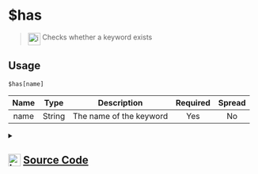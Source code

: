 # $has
> <img align="top" src="https://upload.wikimedia.org/wikipedia/commons/thumb/e/e4/Infobox_info_icon.svg/160px-Infobox_info_icon.svg.png?20150409153300" alt="image" width="25" height="auto"> Checks whether a keyword exists
## Usage
```
$has[name]
```
| Name | Type | Description | Required | Spread
| :---: | :---: | :---: | :---: | :---: |
name | String | The name of the keyword | Yes | No
<details>
<summary>
    
## <img align="top" src="https://cdn4.iconfinder.com/data/icons/iconsimple-logotypes/512/github-512.png" alt="image" width="25" height="auto">  [Source Code](https://github.com/tryforge/ForgeScript-V2/blob/main/src/native/has.ts)
    
</summary>
    
```ts
import { ArgType, NativeFunction, Return } from "../structures"

export default new NativeFunction({
    name: "$has",
    version: "1.0.0",
    description: "Checks whether a keyword exists",
    brackets: true,
    unwrap: true,
    args: [
        {
            name: "name",
            description: "The name of the keyword",
            rest: false,
            type: ArgType.String,
            required: true,
        },
    ],
    execute(ctx, [name]) {
        return this.success(ctx.hasKeyword(name))
    },
})

```
    
</details>